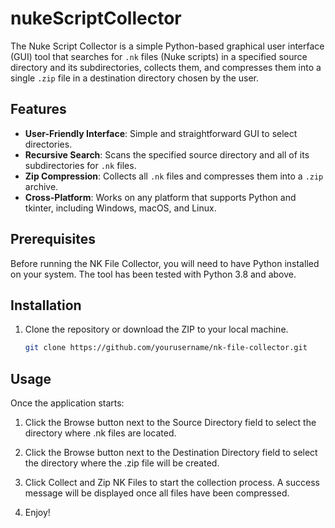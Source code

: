 # nukeScriptCollector

The Nuke Script Collector is a simple Python-based graphical user interface (GUI) tool that searches for `.nk` files (Nuke scripts) in a specified source directory and its subdirectories, collects them, and compresses them into a single `.zip` file in a destination directory chosen by the user.

## Features

- **User-Friendly Interface**: Simple and straightforward GUI to select directories.
- **Recursive Search**: Scans the specified source directory and all of its subdirectories for `.nk` files.
- **Zip Compression**: Collects all `.nk` files and compresses them into a `.zip` archive.
- **Cross-Platform**: Works on any platform that supports Python and tkinter, including Windows, macOS, and Linux.

## Prerequisites

Before running the NK File Collector, you will need to have Python installed on your system. The tool has been tested with Python 3.8 and above.

## Installation

1. Clone the repository or download the ZIP to your local machine.
   ```bash
   git clone https://github.com/yourusername/nk-file-collector.git

## Usage
Once the application starts:

1. Click the Browse button next to the Source Directory field to select the directory where .nk files are located.
2. Click the Browse button next to the Destination Directory field to select the directory where the .zip file will be created.
3. Click Collect and Zip NK Files to start the collection process. A success message will be displayed once all files have been compressed.

4. Enjoy!
